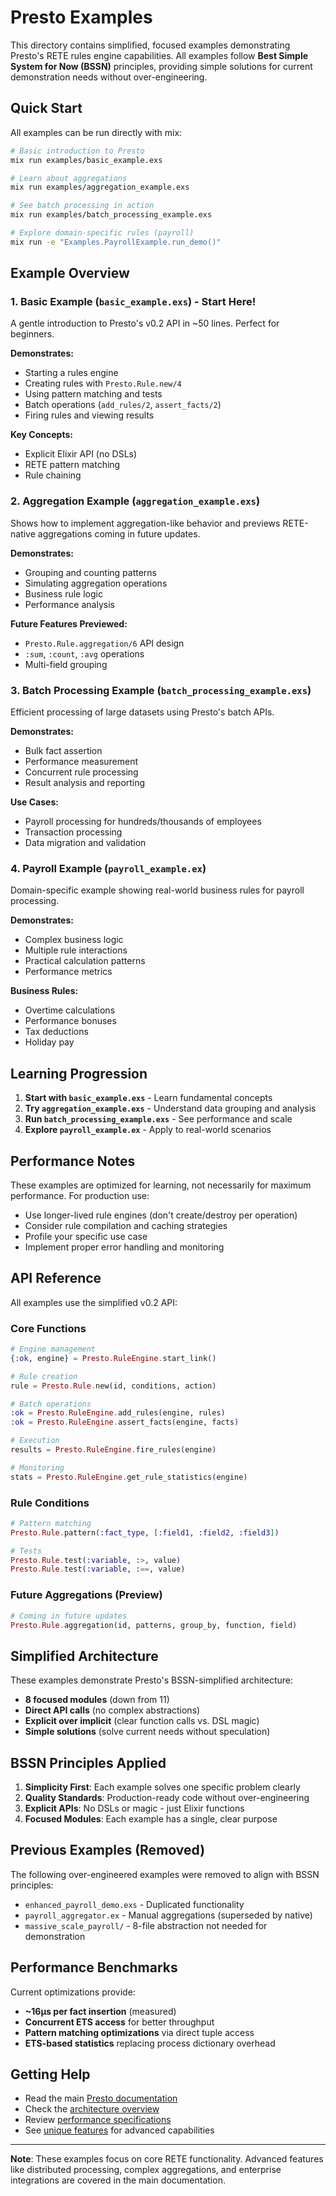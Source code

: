# Presto Examples

This directory contains simplified, focused examples demonstrating Presto's RETE rules engine capabilities. All examples follow **Best Simple System for Now (BSSN)** principles, providing simple solutions for current demonstration needs without over-engineering.

## Quick Start

All examples can be run directly with mix:

```bash
# Basic introduction to Presto
mix run examples/basic_example.exs

# Learn about aggregations
mix run examples/aggregation_example.exs

# See batch processing in action
mix run examples/batch_processing_example.exs

# Explore domain-specific rules (payroll)
mix run -e "Examples.PayrollExample.run_demo()"
```

## Example Overview

### 1. Basic Example (`basic_example.exs`) - **Start Here!**

A gentle introduction to Presto's v0.2 API in ~50 lines. Perfect for beginners.

**Demonstrates:**
- Starting a rules engine
- Creating rules with `Presto.Rule.new/4`
- Using pattern matching and tests
- Batch operations (`add_rules/2`, `assert_facts/2`)
- Firing rules and viewing results

**Key Concepts:**
- Explicit Elixir API (no DSLs)
- RETE pattern matching
- Rule chaining

### 2. Aggregation Example (`aggregation_example.exs`)

Shows how to implement aggregation-like behavior and previews RETE-native aggregations coming in future updates.

**Demonstrates:**
- Grouping and counting patterns
- Simulating aggregation operations
- Business rule logic
- Performance analysis

**Future Features Previewed:**
- `Presto.Rule.aggregation/6` API design
- `:sum`, `:count`, `:avg` operations
- Multi-field grouping

### 3. Batch Processing Example (`batch_processing_example.exs`)

Efficient processing of large datasets using Presto's batch APIs.

**Demonstrates:**
- Bulk fact assertion
- Performance measurement
- Concurrent rule processing
- Result analysis and reporting

**Use Cases:**
- Payroll processing for hundreds/thousands of employees
- Transaction processing
- Data migration and validation

### 4. Payroll Example (`payroll_example.ex`)

Domain-specific example showing real-world business rules for payroll processing.

**Demonstrates:**
- Complex business logic
- Multiple rule interactions
- Practical calculation patterns
- Performance metrics

**Business Rules:**
- Overtime calculations
- Performance bonuses
- Tax deductions
- Holiday pay

## Learning Progression

1. **Start with `basic_example.exs`** - Learn fundamental concepts
2. **Try `aggregation_example.exs`** - Understand data grouping and analysis
3. **Run `batch_processing_example.exs`** - See performance and scale
4. **Explore `payroll_example.ex`** - Apply to real-world scenarios

## Performance Notes

These examples are optimized for learning, not necessarily for maximum performance. For production use:

- Use longer-lived rule engines (don't create/destroy per operation)
- Consider rule compilation and caching strategies
- Profile your specific use case
- Implement proper error handling and monitoring

## API Reference

All examples use the simplified v0.2 API:

### Core Functions
```elixir
# Engine management
{:ok, engine} = Presto.RuleEngine.start_link()

# Rule creation
rule = Presto.Rule.new(id, conditions, action)

# Batch operations
:ok = Presto.RuleEngine.add_rules(engine, rules)
:ok = Presto.RuleEngine.assert_facts(engine, facts)

# Execution
results = Presto.RuleEngine.fire_rules(engine)

# Monitoring
stats = Presto.RuleEngine.get_rule_statistics(engine)
```

### Rule Conditions
```elixir
# Pattern matching
Presto.Rule.pattern(:fact_type, [:field1, :field2, :field3])

# Tests
Presto.Rule.test(:variable, :>, value)
Presto.Rule.test(:variable, :==, value)
```

### Future Aggregations (Preview)
```elixir
# Coming in future updates
Presto.Rule.aggregation(id, patterns, group_by, function, field)
```

## Simplified Architecture

These examples demonstrate Presto's BSSN-simplified architecture:

- **8 focused modules** (down from 11)
- **Direct API calls** (no complex abstractions)
- **Explicit over implicit** (clear function calls vs. DSL magic)
- **Simple solutions** (solve current needs without speculation)

## BSSN Principles Applied

1. **Simplicity First**: Each example solves one specific problem clearly
2. **Quality Standards**: Production-ready code without over-engineering
3. **Explicit APIs**: No DSLs or magic - just Elixir functions
4. **Focused Modules**: Each example has a single, clear purpose

## Previous Examples (Removed)

The following over-engineered examples were removed to align with BSSN principles:

- `enhanced_payroll_demo.exs` - Duplicated functionality
- `payroll_aggregator.ex` - Manual aggregations (superseded by native)
- `massive_scale_payroll/` - 8-file abstraction not needed for demonstration

## Performance Benchmarks

Current optimizations provide:

- **~16μs per fact insertion** (measured)
- **Concurrent ETS access** for better throughput
- **Pattern matching optimizations** via direct tuple access
- **ETS-based statistics** replacing process dictionary overhead

## Getting Help

- Read the main [Presto documentation](../README.md)
- Check the [architecture overview](../docs/OVERVIEW.md)
- Review [performance specifications](../specs/performance.md)
- See [unique features](../specs/unique_features.md) for advanced capabilities

---

**Note**: These examples focus on core RETE functionality. Advanced features like distributed processing, complex aggregations, and enterprise integrations are covered in the main documentation.